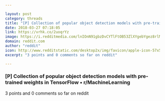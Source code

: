 ```yaml
---

layout: post
category: threads
title: "[P] Collection of popular object detection models with pre-trained weights in TensorFlow"
date: 2018-03-27 07:18:05
link: https://vrhk.co/2uoqrYz
image: https://i.redditmedia.com/lnIOnN91gbzDvCYTlFtOB53ZlXYgebYgez8rlMagJNw.jpg?w=320&s=0119fab1ca121f303dc92568aaacf120
domain: reddit.com
author: "reddit"
icon: http://www.redditstatic.com/desktop2x/img/favicon/apple-icon-57x57.png
excerpt: "3 points and 0 comments so far on reddit"

---
```


### [P] Collection of popular object detection models with pre-trained weights in TensorFlow • r/MachineLearning

3 points and 0 comments so far on reddit